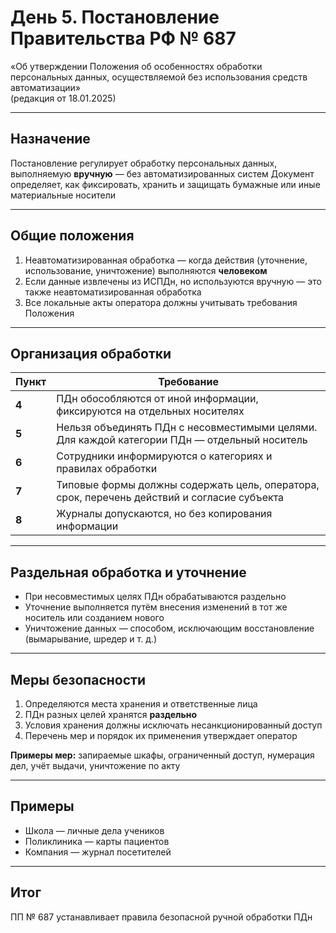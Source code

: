 # День 5. Постановление Правительства РФ № 687  
«Об утверждении Положения об особенностях обработки персональных данных, осуществляемой без использования средств автоматизации»  
(редакция от 18.01.2025)

---

## Назначение
Постановление регулирует обработку персональных данных, выполняемую **вручную** — без автоматизированных систем
Документ определяет, как фиксировать, хранить и защищать бумажные или иные материальные носители

---

## Общие положения
1. Неавтоматизированная обработка — когда действия (уточнение, использование, уничтожение) выполняются **человеком**
2. Если данные извлечены из ИСПДн, но используются вручную — это также неавтоматизированная обработка 
3. Все локальные акты оператора должны учитывать требования Положения

---

## Организация обработки
| Пункт | Требование |
|--------|-------------|
| **4** | ПДн обособляются от иной информации, фиксируются на отдельных носителях |
| **5** | Нельзя объединять ПДн с несовместимыми целями. Для каждой категории ПДн — отдельный носитель |
| **6** | Сотрудники информируются о категориях и правилах обработки |
| **7** | Типовые формы должны содержать цель, оператора, срок, перечень действий и согласие субъекта |
| **8** | Журналы допускаются, но без копирования информации |

---

## Раздельная обработка и уточнение
- При несовместимых целях ПДн обрабатываются раздельно
- Уточнение выполняется путём внесения изменений в тот же носитель или созданием нового  
- Уничтожение данных — способом, исключающим восстановление (вымарывание, шредер и т. д.)

---

## Меры безопасности
1. Определяются места хранения и ответственные лица 
2. ПДн разных целей хранятся **раздельно**
3. Условия хранения должны исключать несанкционированный доступ
4. Перечень мер и порядок их применения утверждает оператор

**Примеры мер:** запираемые шкафы, ограниченный доступ, нумерация дел, учёт выдачи, уничтожение по акту

---

## Примеры
- Школа — личные дела учеников
- Поликлиника — карты пациентов  
- Компания — журнал посетителей

---

## Итог
ПП № 687 устанавливает правила безопасной ручной обработки ПДн
